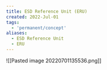 ```yaml
---
title: ESD Reference Unit (ERU)
created: 2022-Jul-01
tags:
  - 'permanent/concept'
aliases:
  - ESD Reference Unit
  - ERU
---
```


![[Pasted image 20220701135536.png]]
